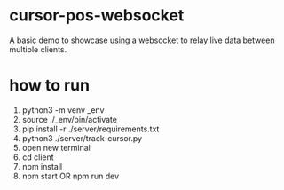 # cursor-pos-websocket
A basic demo to showcase using a websocket to relay live data between multiple clients.
# how to run
1. python3 -m venv _env
2. source ./_env/bin/activate
3. pip install -r ./server/requirements.txt
4. python3 ./server/track-cursor.py
5. open new terminal
6. cd client
7. npm install
8. npm start OR npm run dev
